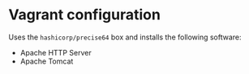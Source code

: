 Vagrant configuration
====

Uses the `hashicorp/precise64` box and installs the following software:

- Apache HTTP Server
- Apache Tomcat